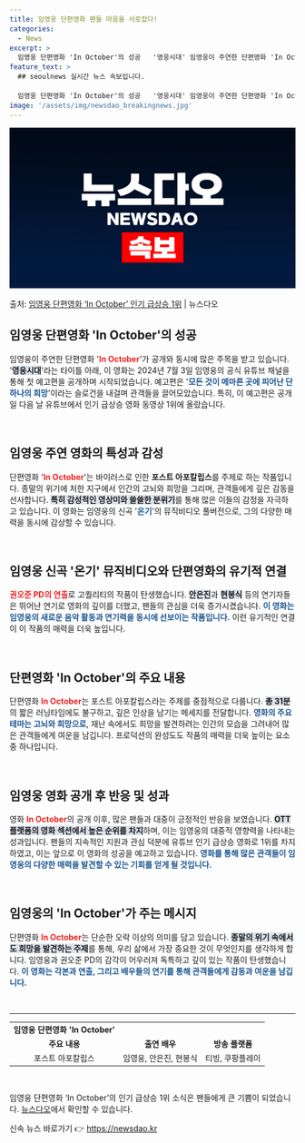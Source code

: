 ```yaml
---
title: 임영웅 단편영화 팬들 마음을 사로잡다!
categories:
  - News
excerpt: >
  임영웅 단편영화 'In October'의 성공   '영웅시대' 임영웅이 주연한 단편영화 'In October…
feature_text: >
  ## seoulnews 실시간 뉴스 속보입니다.

  임영웅 단편영화 'In October'의 성공   '영웅시대' 임영웅이 주연한 단편영화 'In October…
image: '/assets/img/newsdao_breakingnews.jpg'
---
```


![뉴스다오 속보](/assets/img/newsdao_breakingnews.jpg)

<p>출처: <a href="https://newsdao.kr/4778" rel="dofollow">임영웅 단편영화 ‘In October’ 인기 급상승 1위</a> | 뉴스다오</p>

<h2 data-ke-size="size26">임영웅 단편영화 'In October'의 성공</h2>

<p data-ke-size="size16">임영웅이 주연한 단편영화 '<b><span style="color: #ee2323;">In October</span></b>'가 공개와 동시에 많은 주목을 받고 있습니다. '<b><span style="background-color: #21538527;">영웅시대</span></b>'라는 타이틀 아래, 이 영화는 2024년 7월 3일 임영웅의 공식 유튜브 채널을 통해 첫 예고편을 공개하며 시작되었습니다. 예고편은 '<b><span style="color: #1a5490;">모든 것이 메마른 곳에 피어난 단 하나의 희망</span></b>'이라는 슬로건을 내걸며 관객들을 끌어모았습니다. 특히, 이 예고편은 공개일 다음 날 유튜브에서 인기 급상승 영화 동영상 1위에 올랐습니다.</p>

<p data-ke-size="size16">&nbsp;</p>

<h2 data-ke-size="size26">임영웅 주연 영화의 특성과 감성</h2>

<p data-ke-size="size16">단편영화 '<b><span style="color: #ee2323;">In October</span></b>'는 바이러스로 인한 <b>포스트 아포칼립스</b>를 주제로 하는 작품입니다. 종말의 위기에 처한 지구에서 인간의 고뇌와 희망을 그리며, 관객들에게 깊은 감동을 선사합니다. <b><span style="background-color: #21538527;">특히 감성적인 영상미와 쓸쓸한 분위기</span></b>를 통해 많은 이들의 감정을 자극하고 있습니다. 이 영화는 임영웅의 신곡 '<b><span style="color: #1a5490;">온기</span></b>'의 뮤직비디오 풀버전으로, 그의 다양한 매력을 동시에 감상할 수 있습니다.</p>

<p data-ke-size="size16">&nbsp;</p>

<h2 data-ke-size="size26">임영웅 신곡 '온기' 뮤직비디오와 단편영화의 유기적 연결</h2>

<p data-ke-size="size16"><b><span style="color: #ee2323;">권오준 PD의 연출</span></b>로 고퀄리티의 작품이 탄생했습니다. <b><span style="background-color: #21538527;">안은진</span></b>과 <b><span style="background-color: #21538527;">현봉식</span></b> 등의 연기자들은 뛰어난 연기로 영화의 깊이를 더했고, 팬들의 관심을 더욱 증가시켰습니다. <b><span style="color: #1a5490;">이 영화는 임영웅의 새로운 음악 활동과 연기력을 동시에 선보이는 작품입니다.</span></b> 이런 유기적인 연결이 이 작품의 매력을 더욱 높입니다.</p>

<p data-ke-size="size16">&nbsp;</p>

<h2 data-ke-size="size26">단편영화 'In October'의 주요 내용</h2>

<p data-ke-size="size16">단편영화 <b><span style="color: #ee2323;">In October</span></b>는 포스트 아포칼립스라는 주제를 중점적으로 다룹니다. <b><span style="background-color: #21538527;">총 31분</span></b>의 짧은 러닝타임에도 불구하고, 깊은 인상을 남기는 메세지를 전달합니다. <b><span style="color: #1a5490;">영화의 주요 테마는 고뇌와 희망으로</span></b>, 재난 속에서도 희망을 발견하려는 인간의 모습을 그려내어 많은 관객들에게 여운을 남깁니다. 프로덕션의 완성도도 작품의 매력을 더욱 높이는 요소 중 하나입니다.</p>

<p data-ke-size="size16">&nbsp;</p>

<h2 data-ke-size="size26">임영웅 영화 공개 후 반응 및 성과</h2>

<p data-ke-size="size16">영화 <b><span style="color: #ee2323;">In October</span></b>의 공개 이후, 많은 팬들과 대중이 긍정적인 반응을 보였습니다. <b><span style="background-color: #21538527;">OTT 플랫폼의 영화 섹션에서 높은 순위를 차지</span></b>하며, 이는 임영웅의 대중적 영향력을 나타내는 성과입니다. 팬들의 지속적인 지원과 관심 덕분에 유튜브 인기 급상승 영화로 1위를 차지하였고, 이는 앞으로 이 영화의 성공을 예고하고 있습니다. <b><span style="color: #1a5490;">영화를 통해 많은 관객들이 임영웅의 다양한 매력을 발견할 수 있는 기회를 얻게 될 것입니다.</span></b></p>

<p data-ke-size="size16">&nbsp;</p>

<h2 data-ke-size="size26">임영웅의 'In October'가 주는 메시지</h2>

<p data-ke-size="size16">단편영화 <b><span style="color: #ee2323;">In October</span></b>는 단순한 오락 이상의 의미를 담고 있습니다. <b><span style="background-color: #21538527;">종말의 위기 속에서도 희망을 발견하는 주제</span></b>를 통해, 우리 삶에서 가장 중요한 것이 무엇인지를 생각하게 합니다. 임영웅과 권오준 PD의 감각이 어우러져 독특하고 깊이 있는 작품이 탄생했습니다. <b><span style="color: #1a5490;">이 영화는 각본과 연출, 그리고 배우들의 연기를 통해 관객들에게 감동과 여운을 남깁니다.</span></b></p>

<p data-ke-size="size16">&nbsp;</p>

<hr />

<table style="width: 100%; border-collapse: collapse;">
  <tr>
    <td style="text-align: center; height: 17px;"><b>임영웅 단편영화 'In October'</b></td>
  </tr>
  <tr>
    <td style="text-align: center; height: 17px;"><b>주요 내용</b></td>
    <td style="text-align: center; height: 17px;"><b>출연 배우</b></td>
    <td style="text-align: center; height: 17px;"><b>방송 플랫폼</b></td>
  </tr>
  <tr>
    <td style="text-align: center; height: 17px;">포스트 아포칼립스</td>
    <td style="text-align: center; height: 17px;">임영웅, 안은진, 현봉식</td>
    <td style="text-align: center; height: 17px;">티빙, 쿠팡플레이</td>
  </tr>
</table>

<p data-ke-size="size16">&nbsp;</p>

<p data-ke-size="size16">임영웅 단편영화 ‘In October’의 인기 급상승 1위 소식은 팬들에게 큰 기쁨이 되었습니다. <a href="https://newsdao.kr/4778">뉴스다오</a>에서 확인할 수 있습니다.</p> 

신속 뉴스 바로가기 👉 <a href="https://newsdao.kr" rel="dofollow">https://newsdao.kr</a>


